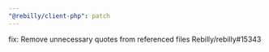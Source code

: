 ```yaml
---
"@rebilly/client-php": patch
---
```


fix: Remove unnecessary quotes from referenced files Rebilly/rebilly#15343
